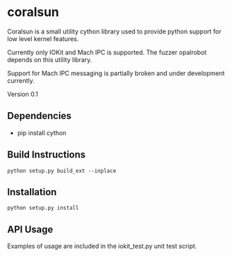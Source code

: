 # coralsun

Coralsun is a small utility cython library used to provide python support for low level kernel features. 

Currently only IOKit and Mach IPC is supported. The fuzzer opalrobot depends on this utility library. 

Support for Mach IPC messaging is partially broken and under development currently. 

Version 0.1 

<h2>Dependencies</h2>

* pip install cython

<h2>Build Instructions</h2>

```python setup.py build_ext --inplace```

<h2>Installation</h2>

```python setup.py install```

<h2>API Usage</h2>

Examples of usage are included in the iokit_test.py unit test script. 